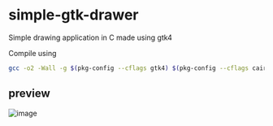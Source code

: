 # simple-gtk-drawer
Simple drawing application in C made using gtk4

Compile using 

```sh
gcc -o2 -Wall -g $(pkg-config --cflags gtk4) $(pkg-config --cflags cairo) -o main main.c $(pkg-config --libs gtk4) $(pkg-config --libs cairo) -lm && ./main
```

## preview
![image](https://github.com/user-attachments/assets/a1896044-129a-4aa8-9fff-3db65e745006)
